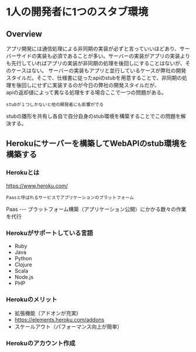 # 1人の開発者に1つのスタブ環境

## Overview
アプリ開発には通信処理による非同期の実装が必ずと言っていいほどあり、サーバーサイドの実装も必須であることが多い。サーバーの実装がアプリの実装よりも先行していればアプリの実装が非同期の処理を後回しにすることはないが、そのケースはない。
サーバーの実装もアプリと並行しているケースが弊社の開発スタイルだ。そこで、仕様書に従ったapiのstubを用意することで、非同期の処理を後回しにせずに実装するのが今日の弊社の開発スタイルだが、  
apiの返却値によって異なる処理をする場合ここで一つの問題がある。
```
stubが１つしかないと他の開発者にも影響がでる
```
stubの雛形を共有し各自で自分自身のstub環境を構築することでこの問題を解決する。

## Herokuにサーバーを構築してWebAPIのstub環境を構築する
### Herokuとは
https://www.heroku.com/
```
Paasと呼ばれるサービスでアプリケーションのプラットフォーム
```
Paas --- プラットフォーム構築（アプリケーション公開）にかかる数々の作業を代行

### Herokuがサポートしている言語
- Ruby
- Java
- Python
- Clojure
- Scala
- Node.js
- PHP

### Herokuのメリット
- 拡張機能（アドオンが充実)
 - https://elements.heroku.com/addons
- スケールアウト（パフォーマンス向上が簡単）

### Herokuのアカウント作成
